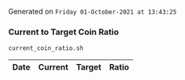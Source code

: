 Generated on `Friday 01-October-2021 at 13:43:25`

### Current to Target Coin Ratio
`current_coin_ratio.sh`

Date|Current|Target|Ratio
---|---|---|---
